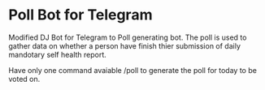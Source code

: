 # Poll Bot for Telegram

Modified DJ Bot for Telegram to Poll generating bot. The poll is used to gather data on whether a person have finish thier submission of daily mandotary self health report.

Have only one command avaiable /poll to generate the poll for today to be voted on.
